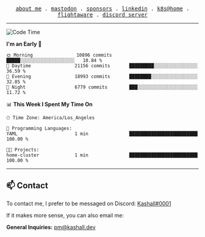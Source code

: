 <p align="center">
  <samp>
    <a href="https://jordanjones.org/">about me</a> .
    <a rel="me" href="https://mastodon.social/@kashall">mastodon</a> .
    <a href="https://github.com/sponsors/kashalls">sponsors</a> .
    <a href="https://linkedin.com/in/jordpjones">linkedin</a> .
    <a href="https://github.com/kashalls/home-cluster">k8s@home</a> .
    <a href="https://flightaware.com/adsb/stats/user/kashalls">flightaware</a> .
    <a href="https://discord.gg/V2WrCfqba9">discord server</a>
  </samp>
</p>

---

<!--START_SECTION:waka-->
![Code Time](http://img.shields.io/badge/Code%20Time-1%2C614%20hrs%2019%20mins-blue)

**I'm an Early 🐤** 

```text
🌞 Morning                10896 commits       █████░░░░░░░░░░░░░░░░░░░░   18.84 % 
🌆 Daytime                21156 commits       █████████░░░░░░░░░░░░░░░░   36.59 % 
🌃 Evening                18993 commits       ████████░░░░░░░░░░░░░░░░░   32.85 % 
🌙 Night                  6779 commits        ███░░░░░░░░░░░░░░░░░░░░░░   11.72 % 
```


📊 **This Week I Spent My Time On** 

```text
🕑︎ Time Zone: America/Los_Angeles

💬 Programming Languages: 
YAML                     1 min               █████████████████████████   100.00 % 

🐱‍💻 Projects: 
home-cluster             1 min               █████████████████████████   100.00 % 
```


<!--END_SECTION:waka-->

---

## 📫 Contact

To contact me, I prefer to be messaged on Discord:  [Kashall#0001](https://discord.com/users/201077739589992448)

If it makes more sense, you can also email me:

**General Inquiries:** pm@kashall.dev  
